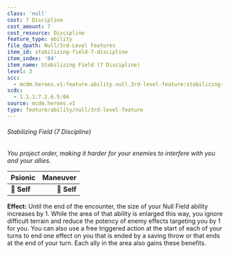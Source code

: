 ```yaml
---
class: 'null'
cost: 7 Discipline
cost_amount: 7
cost_resource: Discipline
feature_type: ability
file_dpath: Null/3rd-Level Features
item_id: stabilizing-field-7-discipline
item_index: '04'
item_name: Stabilizing Field (7 Discipline)
level: 3
scc:
  - mcdm.heroes.v1:feature.ability.null.3rd-level-feature:stabilizing-field-7-discipline
scdc:
  - 1.1.1:7.2.6.5:04
source: mcdm.heroes.v1
type: feature/ability/null/3rd-level-feature
---
```


###### Stabilizing Field (7 Discipline)

*You project order, making it harder for your enemies to interfere with you and your allies.*

| **Psionic** | **Maneuver** |
| ----------- | -----------: |
| **📏 Self** |  **🎯 Self** |

**Effect:** Until the end of the encounter, the size of your Null Field ability increases by 1. While the area of that ability is enlarged this way, you ignore difficult terrain and reduce the potency of enemy effects targeting you by 1 for you. You can also use a free triggered action at the start of each of your turns to end one effect on you that is ended by a saving throw or that ends at the end of your turn. Each ally in the area also gains these benefits.
